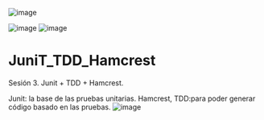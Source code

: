 ![image](https://user-images.githubusercontent.com/55001756/152684313-da3c0a0a-423a-452a-b4fc-48475bcd1f54.png)

![image](https://user-images.githubusercontent.com/55001756/152684456-b743e582-21a0-48dd-862b-4b140f40dc58.png)  ![image](https://user-images.githubusercontent.com/55001756/152684414-dfb7676e-c639-4840-a3c3-037a8df1dc64.png)

# JuniT_TDD_Hamcrest
Sesión 3. Junit + TDD + Hamcrest.

 Junit: la base de las pruebas unitarias. Hamcrest,
 TDD:para poder generar código basado en las pruebas.
![image](https://user-images.githubusercontent.com/55001756/152684477-5bfad26b-0142-4521-bade-01541ebf2189.png)
